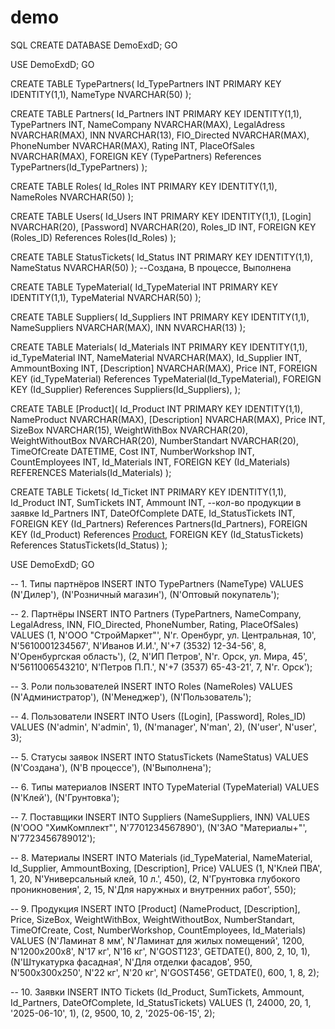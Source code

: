 # demo

SQL 
CREATE DATABASE DemoExdD;
GO

USE DemoExdD;
GO

CREATE TABLE TypePartners(
Id_TypePartners INT PRIMARY KEY IDENTITY(1,1),
NameType NVARCHAR(50)
);

CREATE TABLE Partners(
Id_Partners INT PRIMARY KEY IDENTITY(1,1),
TypePartners INT,
NameCompany NVARCHAR(MAX),
LegalAdress NVARCHAR(MAX),
INN NVARCHAR(13),
FIO_Directed NVARCHAR(MAX),
PhoneNumber NVARCHAR(MAX),
Rating INT,
PlaceOfSales NVARCHAR(MAX),
FOREIGN KEY (TypePartners) References TypePartners(Id_TypePartners)
);

CREATE TABLE Roles(
Id_Roles INT PRIMARY KEY IDENTITY(1,1),
NameRoles NVARCHAR(50)
);

CREATE TABLE Users(
Id_Users INT PRIMARY KEY IDENTITY(1,1),
[Login] NVARCHAR(20),
[Password] NVARCHAR(20),
Roles_ID INT,
FOREIGN KEY (Roles_ID) References Roles(Id_Roles)
);

CREATE TABLE StatusTickets(
Id_Status INT PRIMARY KEY IDENTITY(1,1),
NameStatus NVARCHAR(50)
);
--Создана, В процессе, Выполнена

CREATE TABLE TypeMaterial(
Id_TypeMaterial INT PRIMARY KEY IDENTITY(1,1),
TypeMaterial NVARCHAR(50)
);

CREATE TABLE Suppliers(
Id_Suppliers INT PRIMARY KEY IDENTITY(1,1),
NameSuppliers NVARCHAR(MAX),
INN NVARCHAR(13)
);

CREATE TABLE Materials(
Id_Materials INT PRIMARY KEY IDENTITY(1,1),
id_TypeMaterial INT,
NameMaterial NVARCHAR(MAX),
Id_Supplier INT,
AmmountBoxing INT,
[Description] NVARCHAR(MAX),
Price INT,
FOREIGN KEY (id_TypeMaterial) References TypeMaterial(Id_TypeMaterial),
FOREIGN KEY (Id_Supplier) References Suppliers(Id_Suppliers),
);

CREATE TABLE [Product](
Id_Product INT PRIMARY KEY IDENTITY(1,1),
NameProduct NVARCHAR(MAX),
[Description] NVARCHAR(MAX),
Price INT,
SizeBox NVARCHAR(15),
WeightWithBox NVARCHAR(20), 
WeightWithoutBox NVARCHAR(20),
NumberStandart NVARCHAR(20),
TimeOfCreate DATETIME,
Cost INT,
NumberWorkshop INT,
CountEmployees INT,
Id_Materials INT,
FOREIGN KEY (Id_Materials) REFERENCES Materials(Id_Materials)
);


CREATE TABLE Tickets(
Id_Ticket INT PRIMARY KEY IDENTITY(1,1),
Id_Product INT,
SumTickets INT,
Ammount INT, --кол-во продукции в заявке
Id_Partners INT,
DateOfComplete DATE,
Id_StatusTickets INT,
FOREIGN KEY (Id_Partners) References Partners(Id_Partners),
FOREIGN KEY (Id_Product) References [Product](Id_Product),
FOREIGN KEY (Id_StatusTickets) References StatusTickets(Id_Status)
);


USE DemoExdD;
GO

-- 1. Типы партнёров
INSERT INTO TypePartners (NameType) VALUES
(N'Дилер'),
(N'Розничный магазин'),
(N'Оптовый покупатель');

-- 2. Партнёры
INSERT INTO Partners (TypePartners, NameCompany, LegalAdress, INN, FIO_Directed, PhoneNumber, Rating, PlaceOfSales) VALUES
(1, N'ООО "СтройМаркет"', N'г. Оренбург, ул. Центральная, 10', N'5610001234567', N'Иванов И.И.', N'+7 (3532) 12-34-56', 8, N'Оренбургская область'),
(2, N'ИП Петров', N'г. Орск, ул. Мира, 45', N'5611006543210', N'Петров П.П.', N'+7 (3537) 65-43-21', 7, N'г. Орск');

-- 3. Роли пользователей
INSERT INTO Roles (NameRoles) VALUES
(N'Администратор'),
(N'Менеджер'),
(N'Пользователь');

-- 4. Пользователи
INSERT INTO Users ([Login], [Password], Roles_ID) VALUES
(N'admin', N'admin', 1),
(N'manager', N'man', 2),
(N'user', N'user', 3);

-- 5. Статусы заявок
INSERT INTO StatusTickets (NameStatus) VALUES
(N'Создана'),
(N'В процессе'),
(N'Выполнена');

-- 6. Типы материалов
INSERT INTO TypeMaterial (TypeMaterial) VALUES
(N'Клей'),
(N'Грунтовка');

-- 7. Поставщики
INSERT INTO Suppliers (NameSuppliers, INN) VALUES
(N'ООО "ХимКомплект"', N'7701234567890'),
(N'ЗАО "Материалы+"', N'7723456789012');

-- 8. Материалы
INSERT INTO Materials (id_TypeMaterial, NameMaterial, Id_Supplier, AmmountBoxing, [Description], Price) VALUES
(1, N'Клей ПВА', 1, 20, N'Универсальный клей, 10 л.', 450),
(2, N'Грунтовка глубокого проникновения', 2, 15, N'Для наружных и внутренних работ', 550);

-- 9. Продукция
INSERT INTO [Product] (NameProduct, [Description], Price, SizeBox, WeightWithBox, WeightWithoutBox, NumberStandart, TimeOfCreate, Cost, NumberWorkshop, CountEmployees, Id_Materials) VALUES
(N'Ламинат 8 мм', N'Ламинат для жилых помещений', 1200, N'1200x200x8', N'17 кг', N'16 кг', N'GOST123', GETDATE(), 800, 2, 10, 1),
(N'Штукатурка фасадная', N'Для отделки фасадов', 950, N'500x300x250', N'22 кг', N'20 кг', N'GOST456', GETDATE(), 600, 1, 8, 2);

-- 10. Заявки
INSERT INTO Tickets (Id_Product, SumTickets, Ammount, Id_Partners, DateOfComplete, Id_StatusTickets) VALUES
(1, 24000, 20, 1, '2025-06-10', 1),
(2, 9500, 10, 2, '2025-06-15', 2);
